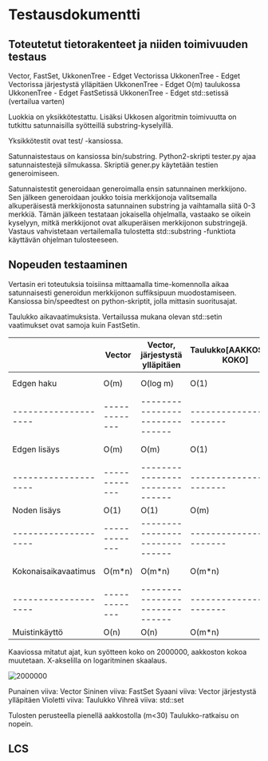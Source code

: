 # Testausdokumentti

## Toteutetut tietorakenteet ja niiden toimivuuden testaus

Vector, 
FastSet, 
UkkonenTree - Edget Vectorissa
UkkonenTree - Edget Vectorissa järjestystä ylläpitäen
UkkonenTree - Edget O(m) taulukossa
UkkonenTree - Edget FastSetissä
UkkonenTree - Edget std::setissä (vertailua varten)

Luokkia on yksikkötestattu. Lisäksi Ukkosen algoritmin toimivuutta on tutkittu satunnaisilla syötteillä substring-kyselyillä.

Yksikkötestit ovat test/ -kansiossa.

Satunnaistestaus on kansiossa bin/substring. Python2-skripti tester.py ajaa satunnaistestejä silmukassa. Skriptiä gener.py käytetään testien generoimiseen.

Satunnaistestit generoidaan generoimalla ensin satunnainen merkkijono. Sen jälkeen generoidaan joukko toisia merkkijonoja valitsemalla alkuperäisestä merkkijonosta satunnainen substring ja vaihtamalla siitä 0-3 merkkiä. Tämän jälkeen testataan jokaisella ohjelmalla, vastaako se oikein kyselyyn, mitkä merkkijonot ovat alkuperäisen merkkijonon substringejä. Vastaus vahvistetaan vertailemalla tulostetta std::substring -funktiota käyttävän ohjelman tulosteeseen.


## Nopeuden testaaminen

Vertasin eri toteutuksia toisiinsa mittaamalla time-komennolla aikaa satunnaisesti generoidun merkkijonon suffiksipuun muodostamiseen. Kansiossa bin/speedtest on python-skriptit, jolla mittasin suoritusajat.

Taulukko aikavaatimuksista. Vertailussa mukana olevan std::setin vaatimukset ovat samoja kuin FastSetin.

|                      | Vector        | Vector, järjestystä ylläpitäen | Taulukko[AAKKOSTON KOKO] | FastSet    |
| -------------------- | ------------- | ------------------------------ | ------------------------ | ---------- |
| Edgen haku           | O(m)          | O(log m)                       | O(1)                     | O(log m)   |
| -------------------- | ------------- | ------------------------------ | ------------------------ | ---------- |
| Edgen lisäys         | O(m)          | O(m)                           | O(1)                     | O(log m)   |
| -------------------- | ------------- | ------------------------------ | ------------------------ | ---------- |
| Noden lisäys         | O(1)          | O(1)                           | O(m)                     | O(1)       |
| -------------------- | ------------- | ------------------------------ | ------------------------ | ---------- |
| Kokonaisaikavaatimus | O(m*n)        | O(m*n)                         | O(m*n)                   | O(n log m) |
| -------------------- | ------------- | ------------------------------ | ------------------------ | ---------- |
| Muistinkäyttö        | O(n)          | O(n)                           | O(m*n)                   | O(n)       |


Kaaviossa mitatut ajat, kun syötteen koko on 2000000, aakkoston kokoa muutetaan. X-akselilla on logaritminen skaalaus.

![2000000](https://github.com/Hansuzu/tlab/tree/master/doc/alphabet.png)

Punainen viiva: Vector
Sininen viiva: FastSet
Syaani viiva: Vector järjestystä ylläpitäen
Violetti viiva: Taulukko
Vihreä viiva: std::set

Tulosten perusteella pienellä aakkostolla (m<30) Taulukko-ratkaisu on nopein. 

## LCS

